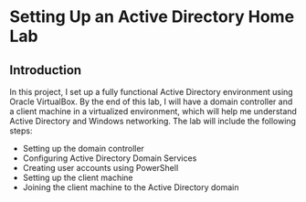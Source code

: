 # Setting Up an Active Directory Home Lab

## Introduction
In this project, I set up a fully functional Active Directory environment using Oracle VirtualBox. By the end of this lab, I will have a domain controller and a client machine in a virtualized environment, which will help me understand Active Directory and Windows networking. The lab will include the following steps:

- Setting up the domain controller
- Configuring Active Directory Domain Services
- Creating user accounts using PowerShell
- Setting up the client machine
- Joining the client machine to the Active Directory domain
